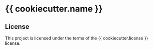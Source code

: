 # {{ cookiecutter.name }}

## License

This project is licensed under the terms of the {{ cookiecutter.license }} license.
